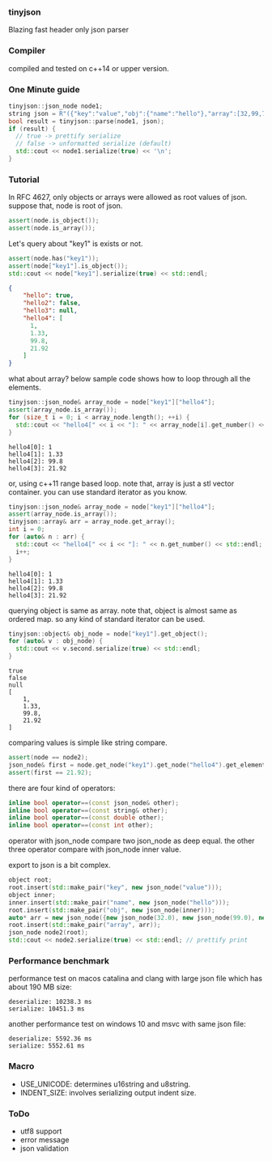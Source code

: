 ### tinyjson

Blazing fast header only json parser

### Compiler

compiled and tested on c++14 or upper version.

### One Minute guide

```c++
tinyjson::json_node node1;
string json = R"({"key":"value","obj":{"name":"hello"},"array":[32,99,75]})";
bool result = tinyjson::parse(node1, json);
if (result) {
  // true -> prettify serialize
  // false -> unformatted serialize (default)
  std::cout << node1.serialize(true) << '\n';
}
```

### Tutorial

In RFC 4627, only objects or arrays were allowed as root values of json.
suppose that, node is root of json.

```c++
assert(node.is_object());
assert(node.is_array());
```

Let's query about "key1" is exists or not.

```c++
assert(node.has("key1"));
assert(node["key1"].is_object());
std::cout << node["key1"].serialize(true) << std::endl;
```
```json
{
    "hello": true,
    "hello2": false,
    "hello3": null,
    "hello4": [
      1,
      1.33,
      99.8,
      21.92
    ]
}
```

what about array? below sample code shows how to loop through all the elements.

```c++
tinyjson::json_node& array_node = node["key1"]["hello4"];
assert(array_node.is_array());
for (size_t i = 0; i < array_node.length(); ++i) {
  std::cout << "hello4[" << i << "]: " << array_node[i].get_number() << std::endl;
}
```
```
hello4[0]: 1
hello4[1]: 1.33
hello4[2]: 99.8
hello4[3]: 21.92
```

or, using c++11 range based loop.
note that, array is just a stl vector container. you can use standard iterator as you know.

```c++
tinyjson::json_node& array_node = node["key1"]["hello4"];
assert(array_node.is_array());
tinyjson::array& arr = array_node.get_array();
int i = 0;
for (auto& n : arr) {
  std::cout << "hello4[" << i << "]: " << n.get_number() << std::endl;
  i++;
}
```
```
hello4[0]: 1
hello4[1]: 1.33
hello4[2]: 99.8
hello4[3]: 21.92
```

querying object is same as array.
note that, object is almost same as ordered map. so any kind of standard iterator can be used.

```c++
tinyjson::object& obj_node = node["key1"].get_object();
for (auto& v : obj_node) {
  std::cout << v.second.serialize(true) << std::endl;
}
```
```
true
false
null
[
    1,
    1.33,
    99.8,
    21.92
]
```

comparing values is simple like string compare.

```c++
assert(node == node2);
json_node& first = node.get_node("key1").get_node("hello4").get_element(3);
assert(first == 21.92);
```

there are four kind of operators:

```c++
inline bool operator==(const json_node& other);
inline bool operator==(const string& other);
inline bool operator==(const double other);
inline bool operator==(const int other);
```

operator with json_node compare two json_node as deep equal. the other three operator compare with json_node inner value. 

export to json is a bit complex.

```c++
object root;
root.insert(std::make_pair("key", new json_node("value")));
object inner;
inner.insert(std::make_pair("name", new json_node("hello")));
root.insert(std::make_pair("obj", new json_node(inner)));
auto* arr = new json_node({new json_node(32.0), new json_node(99.0), new json_node(75.0)});
root.insert(std::make_pair("array", arr));
json_node node2(root);
std::cout << node2.serialize(true) << std::endl; // prettify print
```

### Performance benchmark

performance test on macos catalina and clang with large json file which has about 190 MB size:

```
deserialize: 10238.3 ms
serialize: 10451.3 ms
```

another performance test on windows 10 and msvc with same json file:

```
deserialize: 5592.36 ms
serialize: 5552.61 ms
```

### Macro

- USE_UNICODE: determines u16string and u8string.
- INDENT_SIZE: involves serializing output indent size.

### ToDo

- utf8 support
- error message
- json validation